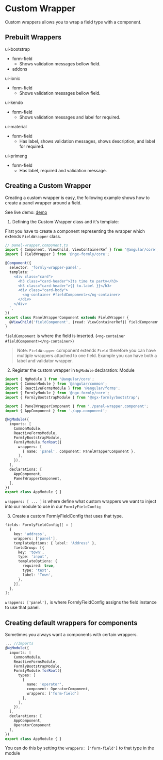 # Custom Wrapper

Custom wrappers allows you to wrap a field type with a component.

## Prebuilt Wrappers

ui-bootstrap
  - form-field
    - Shows validation messages bellow field.
  - addons

ui-ionic
  - form-field
    - Shows validation messages bellow field.

ui-kendo
  - form-field
    - Shows validation messages and label for required.

ui-material
  - form-field
    - Has label, shows validation messages, shows description, and label for required.

ui-primeng
  - form-field
    - Has label, required and validation message.

## Creating a Custom Wrapper

Creating a custom wrapper is easy, the following example shows how to create a panel wrapper around a field.

See live demo: [demo](https://stackblitz.com/angular/dleylnmrbmd?file=app%2Fapp.component.ts)

  1. Defining the Custom Wrapper class and it's template:

  First you have to create a component representing the wrapper which extends `FieldWrapper` class.

  ```typescript
  // panel-wrapper.component.ts
  import { Component, ViewChild, ViewContainerRef } from '@angular/core';
  import { FieldWrapper } from '@ngx-formly/core';

  @Component({
    selector: 'formly-wrapper-panel',
    template: `
      <div class="card">
        <h3 class="card-header">Its time to party</h3>
        <h3 class="card-header">{{ to.label }}</h3>
        <div class="card-body">
          <ng-container #fieldComponent></ng-container>
        </div>
      </div>
    `,
  })
  export class PanelWrapperComponent extends FieldWrapper {
    @ViewChild('fieldComponent', {read: ViewContainerRef}) fieldComponent: ViewContainerRef;
  }
  ```

  `fieldComponent` is where the field is inserted.  (`<ng-container #fieldComponent></ng-container>`)

  > Note: `FieldWrapper` component extends `Field` therefore you can have multiple wrappers attached to one field.
  > Example you can have both a label and validator wrapper.

  2. Register the custom wrapper in `NgModule` declaration:
  Module
  ```typescript
  import { NgModule } from '@angular/core';
  import { CommonModule } from '@angular/common';
  import { ReactiveFormsModule } from '@angular/forms';
  import { FormlyModule } from '@ngx-formly/core';
  import { FormlyBootstrapModule } from '@ngx-formly/bootstrap';

  import { PanelWrapperComponent } from './panel-wrapper.component';
  import { AppComponent } from './app.component';

  @NgModule({
    imports: [
      CommonModule,
      ReactiveFormsModule,
      FormlyBootstrapModule,
      FormlyModule.forRoot({
        wrappers: [
          { name: 'panel', component: PanelWrapperComponent },
        ],
      }),
    ],
    declarations: [
      AppComponent,
      PanelWrapperComponent,
    ],
  })
  export class AppModule { }
  ```

  `wrappers: [ ... ]` is where define what custom wrappers we want to inject into our module to use in our `FormlyFieldConfig`

  3. Create a custom FormlyFieldConfig that uses that type.

  ```typescript
  fields: FormlyFieldConfig[] = [
    {
      key: 'address',
      wrappers: ['panel'],
      templateOptions: { label: 'Address' },
      fieldGroup: [{
        key: 'town',
        type: 'input',
        templateOptions: {
          required: true,
          type: 'text',
          label: 'Town',
        },
      }],
    },
  ];

  ```

  `wrappers: ['panel'],` is where FormlyFieldConfig assigns the field instance to use that panel.

## Creating default wrappers for components

Sometimes you always want a components with certain wrappers.

  ```typescript
  ... //Imports
  @NgModule({
    imports: [
      CommonModule,
      ReactiveFormsModule,
      FormlyBootstrapModule,
      FormlyModule.forRoot({
        types: [
          {
            name: 'operator',
            component: OperatorComponent,
            wrappers: ['form-field']
          },
        ],
      }),
    ],
    declarations: [
      AppComponent,
      OperatorComponent
    ],
  })
  export class AppModule { }
  ```
You can do this by setting the `wrappers: ['form-field']` to that type in the module
